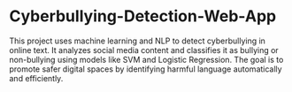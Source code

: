 # Cyberbullying-Detection-Web-App
This project uses machine learning and NLP to detect cyberbullying in online text. It analyzes social media content and classifies it as bullying or non-bullying using models like SVM and Logistic Regression. The goal is to promote safer digital spaces by identifying harmful language automatically and efficiently.
